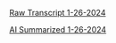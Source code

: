 [Raw Transcript 1-26-2024](https://github.com/MCBasterSheet/MCBasterSheet/blob/main/MCB150/pages/Raw%20Transcript%201-26-2024.md)

[AI Summarized 1-26-2024](https://github.com/MCBasterSheet/MCBasterSheet/blob/main/MCB150/pages/AI%20Summarized%201-26-2024.md)
